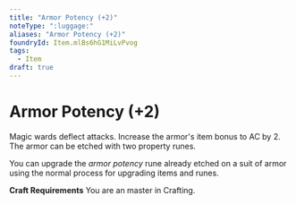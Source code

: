 ```yaml
---
title: "Armor Potency (+2)"
noteType: ":luggage:"
aliases: "Armor Potency (+2)"
foundryId: Item.mlBs6hG1MiLvPvog
tags:
  - Item
draft: true
---
```


# Armor Potency (+2)

Magic wards deflect attacks. Increase the armor's item bonus to AC by 2. The armor can be etched with two property runes.

You can upgrade the _armor potency_ rune already etched on a suit of armor using the normal process for upgrading items and runes.

**Craft Requirements** You are an master in Crafting.
